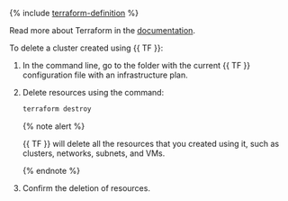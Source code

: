{% include [terraform-definition](../../solutions/_solutions_includes/terraform-definition.md) %}

Read more about Terraform in the [documentation](../../solutions/infrastructure-management/terraform-quickstart.md#install-terraform).

To delete a cluster created using {{ TF }}:

1. In the command line, go to the folder with the current {{ TF }} configuration file with an infrastructure plan.

1. Delete resources using the command:

    ```bash
    terraform destroy
    ```

    {% note alert %}

    {{ TF }} will delete all the resources that you created using it, such as clusters, networks, subnets, and VMs.

    {% endnote %}

1. Confirm the deletion of resources.

